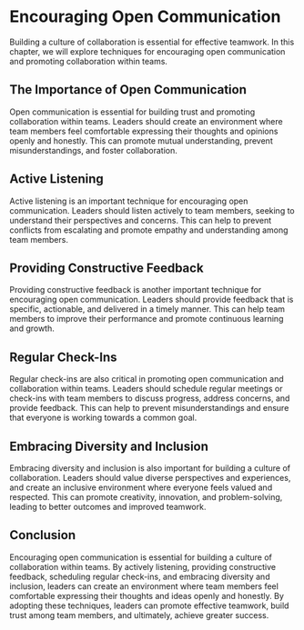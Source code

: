 # Encouraging Open Communication

Building a culture of collaboration is essential for effective teamwork. In this chapter, we will explore techniques for encouraging open communication and promoting collaboration within teams.

The Importance of Open Communication
------------------------------------

Open communication is essential for building trust and promoting collaboration within teams. Leaders should create an environment where team members feel comfortable expressing their thoughts and opinions openly and honestly. This can promote mutual understanding, prevent misunderstandings, and foster collaboration.

Active Listening
----------------

Active listening is an important technique for encouraging open communication. Leaders should listen actively to team members, seeking to understand their perspectives and concerns. This can help to prevent conflicts from escalating and promote empathy and understanding among team members.

Providing Constructive Feedback
-------------------------------

Providing constructive feedback is another important technique for encouraging open communication. Leaders should provide feedback that is specific, actionable, and delivered in a timely manner. This can help team members to improve their performance and promote continuous learning and growth.

Regular Check-Ins
-----------------

Regular check-ins are also critical in promoting open communication and collaboration within teams. Leaders should schedule regular meetings or check-ins with team members to discuss progress, address concerns, and provide feedback. This can help to prevent misunderstandings and ensure that everyone is working towards a common goal.

Embracing Diversity and Inclusion
---------------------------------

Embracing diversity and inclusion is also important for building a culture of collaboration. Leaders should value diverse perspectives and experiences, and create an inclusive environment where everyone feels valued and respected. This can promote creativity, innovation, and problem-solving, leading to better outcomes and improved teamwork.

Conclusion
----------

Encouraging open communication is essential for building a culture of collaboration within teams. By actively listening, providing constructive feedback, scheduling regular check-ins, and embracing diversity and inclusion, leaders can create an environment where team members feel comfortable expressing their thoughts and ideas openly and honestly. By adopting these techniques, leaders can promote effective teamwork, build trust among team members, and ultimately, achieve greater success.
